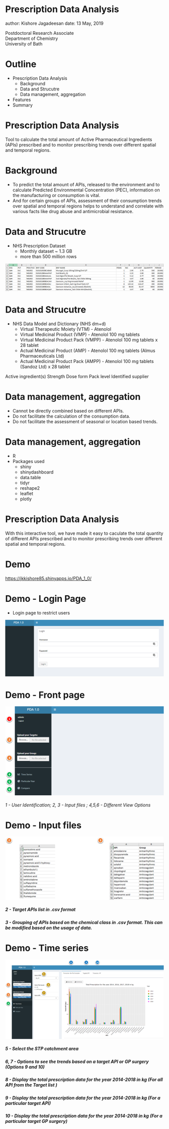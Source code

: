 Prescription Data Analysis
===
author: Kishore Jagadeesan
date: 13 May, 2019


<!-- NOTE: Styling and external images may be missing --> 
<p>Postdoctoral Research Associate
  <br/>
  Department of Chemistry
  <br/>
  University of Bath
</p>

Outline
===
* Prescription Data Analysis
  * Background
  * Data and Strucutre
  * Data management, aggregation
* Features
* Summary

Prescription Data Analysis
===
Tool to calculate the total amount of Active Pharmaceutical Ingredients (APIs) prescribed and to monitor prescribing trends over different spatial and temporal regions.

Background
===

 * To predict the total amount of APIs, released to the environment and to calculate Predicted Environmental Concentration (PEC), information on the manufacturing or consumption is vital.
 * And for certain groups of APIs, assessment of their consumption trends over spatial and temporal regions helps to understand and correlate with various facts like drug abuse and antimicrobial resistance.
 
Data and Strucutre
===

* NHS Prescription Dataset
  * Monthly dataset ~ 1.3 GB
  * more than 500 million rows
<img src="img/rpres/nhs_prescription_01.PNG"  />  

Data and Strucutre
===

* NHS Data Model and Dictionary (NHS dm+d)
  * Virtual Therapeutic Moiety (VTM)      - Atenolol 
  * Virtual Medicinal Product (VMP)       - Atenolol 100 mg tablets 
  * Virtual Medicinal Product Pack (VMPP) - Atenolol 100 mg tablets x 28 tablet
  * Actual Medicinal Product (AMP)        - Atenolol 100 mg tablets (Almus Pharmaceuticals Ltd) 
  * Actual Medicinal Product Pack (AMPP)  - Atenolol 100 mg tablets (Sandoz Ltd) x 28 tablet

Active ingredient(s) Strength Dose form Pack level Identified supplier

Data management, aggregation
===

 * Cannot be directly combined based on different APIs.
 * Do not facilitate the calculation of the consumption data.
 * Do not facilitate the assessment of seasonal or location based trends.

Data management, aggregation
===
* R
* Packages used
  * shiny
  * shinydashboard
  * data.table
  * tidyr
  * reshape2
  * leaflet
  * plotly

Prescription Data Analysis
===

With this interactive tool, we have made it easy to caculate the total quantity of different APIs prescribed and to monitor prescribing trends over different spatial and temporal regions.

Demo
===

https://jkkishore85.shinyapps.io/PDA_1_0/

Demo - Login Page
===
* Login page to restrict users
<img src="img/rpres/prana_login.PNG"  />

Demo - Front page
===

<img src="img/rpres/prana_front.PNG"  />

###### 1 - User Identification; 2, 3 - Input files ; 4,5,6 - Different View Options

Demo - Input files
===

<img src="img/rpres/input_files.PNG"  />

#####  2 - Target APIs list in .csv format
#####  3 - Grouping of APIs based on the chemical class in .csv format. This can be modified based on the usage of data.

Demo - Time series
===

<img src="img/rpres/timeseries_01.png"  />

#####  5 - Select the STP catchment area
#####  6, 7 - Options to see the trends based on a target API or GP surgery (Options 9 and 10)
#####  8 - Display the total prescription data for the year 2014-2018 in kg (For all API from the Target list )
#####  9 - Display the total prescription data for the year 2014-2018 in kg (For a particular target API)
#####  10 - Display the total prescription data for the year 2014-2018 in kg (For a particular target GP surgery)
